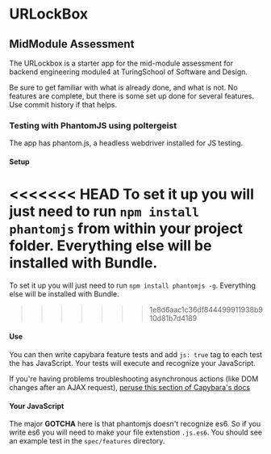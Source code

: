 # URLockBox

## MidModule Assessment

The URLockbox is a starter app for the mid-module assessment for backend engineering module4 at TuringSchool of Software and Design.

Be sure to get familiar with what is already done, and what is not. No features are complete, but there is some set up done for several features. Use commit history if that helps.

### Testing with PhantomJS using poltergeist

The app has phantom.js, a headless webdriver installed for JS testing.

#### Setup

<<<<<<< HEAD
To set it up you will just need to run `npm install phantomjs` from within your project folder. Everything else will be installed with Bundle.
=======
To set it up you will just need to run `npm install phantomjs -g`. Everything else will be installed with Bundle.
>>>>>>> 1e8d6aac1c36df844499911938b910d81b7d4189

#### Use

You can then write capybara feature tests and add `js: true` tag to each test the has JavaScript.  Your tests will execute and recognize your JavaScript.

If you're having problems troubleshooting asynchronous actions (like DOM changes after an AJAX request), [peruse this section of Capybara's docs](https://github.com/teamcapybara/capybara#asynchronous-javascript-ajax-and-friends)

#### Your JavaScript

The major __GOTCHA__ here is that phantomjs doesn't recognize es6. So if you write es6 you will need to make your file extenstion `.js.es6`. You should see an example test in the `spec/features` directory.
